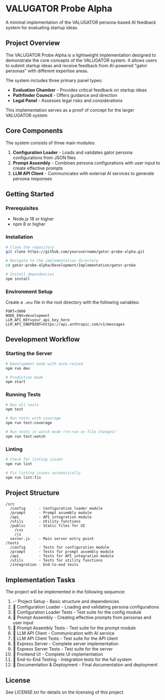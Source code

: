 # VALUGATOR Probe Alpha

A minimal implementation of the VALUGATOR persona-based AI feedback system for evaluating startup ideas.

## Project Overview

The VALUGATOR Probe Alpha is a lightweight implementation designed to demonstrate the core concepts of the VALUGATOR system. It allows users to submit startup ideas and receive feedback from AI-powered "gator personas" with different expertise areas.

The system includes three primary panel types:
- **Evaluation Chamber** - Provides critical feedback on startup ideas
- **Pathfinder Council** - Offers guidance and direction
- **Legal Panel** - Assesses legal risks and considerations

This implementation serves as a proof of concept for the larger VALUGATOR system.

## Core Components

The system consists of three main modules:

1. **Configuration Loader** - Loads and validates gator persona configurations from JSON files
2. **Prompt Assembly** - Combines persona configurations with user input to create effective prompts
3. **LLM API Client** - Communicates with external AI services to generate persona responses

## Getting Started

### Prerequisites

- Node.js 18 or higher
- npm 8 or higher

### Installation

```bash
# Clone the repository
git clone https://github.com/yourusername/gator-probe-alpha.git

# Navigate to the implementation directory
cd gator-probe-alpha/Development/Implementation/gator-probe

# Install dependencies
npm install
```

### Environment Setup

Create a `.env` file in the root directory with the following variables:

```
PORT=3000
NODE_ENV=development
LLM_API_KEY=your_api_key_here
LLM_API_ENDPOINT=https://api.anthropic.com/v1/messages
```

## Development Workflow

### Starting the Server

```bash
# Development mode with auto-reload
npm run dev

# Production mode
npm start
```

### Running Tests

```bash
# Run all tests
npm test

# Run tests with coverage
npm run test:coverage

# Run tests in watch mode (re-run on file changes)
npm run test:watch
```

### Linting

```bash
# Check for linting issues
npm run lint

# Fix linting issues automatically
npm run lint:fix
```

## Project Structure

```
/src
  /config      - Configuration loader module
  /prompt      - Prompt assembly module 
  /api         - API integration module
  /utils       - Utility functions
  /public      - Static files for UI
    /css
    /js
  server.js    - Main server entry point
/tests
  /config      - Tests for configuration module
  /prompt      - Tests for prompt assembly module
  /api         - Tests for API integration module
  /utils       - Tests for utility functions
  /integration - End-to-end tests
```

## Implementation Tasks

The project will be implemented in the following sequence:

1. ✅ Project Setup - Basic structure and dependencies
2. 🔄 Configuration Loader - Loading and validating persona configurations
3. 🔄 Configuration Loader Tests - Test suite for the config module
4. 🔲 Prompt Assembly - Creating effective prompts from personas and user input
5. 🔲 Prompt Assembly Tests - Test suite for the prompt module
6. 🔲 LLM API Client - Communication with AI service
7. 🔲 LLM API Client Tests - Test suite for the API client
8. 🔲 Express Server - Complete server implementation
9. 🔲 Express Server Tests - Test suite for the server
10. 🔲 Frontend UI - Complete UI implementation
11. 🔲 End-to-End Testing - Integration tests for the full system
12. 🔲 Documentation & Deployment - Final documentation and deployment

## License

See LICENSE.txt for details on the licensing of this project.